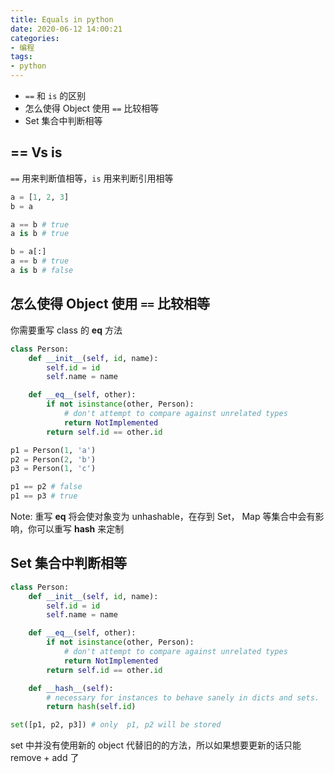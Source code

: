 ```yaml
---
title: Equals in python
date: 2020-06-12 14:00:21
categories:
- 编程
tags:
- python
---
```


* `==` 和 `is` 的区别
* 怎么使得 Object 使用 `==` 比较相等
* Set 集合中判断相等

## == Vs is

`==` 用来判断值相等，`is` 用来判断引用相等

```python
a = [1, 2, 3]
b = a

a == b # true
a is b # true

b = a[:]
a == b # true
a is b # false
```

## 怎么使得 Object 使用 `==` 比较相等

你需要重写 class 的 __eq__ 方法

```python
class Person:
    def __init__(self, id, name):
        self.id = id
        self.name = name

    def __eq__(self, other):
        if not isinstance(other, Person):
            # don't attempt to compare against unrelated types
            return NotImplemented
        return self.id == other.id

p1 = Person(1, 'a')
p2 = Person(2, 'b')
p3 = Person(1, 'c')

p1 == p2 # false
p1 == p3 # true
```

Note: 重写 __eq__ 将会使对象变为 unhashable，在存到 Set， Map 等集合中会有影响，你可以重写 __hash__ 来定制

## Set 集合中判断相等

```python
class Person:
    def __init__(self, id, name):
        self.id = id
        self.name = name

    def __eq__(self, other):
        if not isinstance(other, Person):
            # don't attempt to compare against unrelated types
            return NotImplemented
        return self.id == other.id

    def __hash__(self):
        # necessary for instances to behave sanely in dicts and sets.
        return hash(self.id)

set([p1, p2, p3]) # only  p1, p2 will be stored
```

set 中并没有使用新的 object 代替旧的的方法，所以如果想要更新的话只能 remove + add 了
